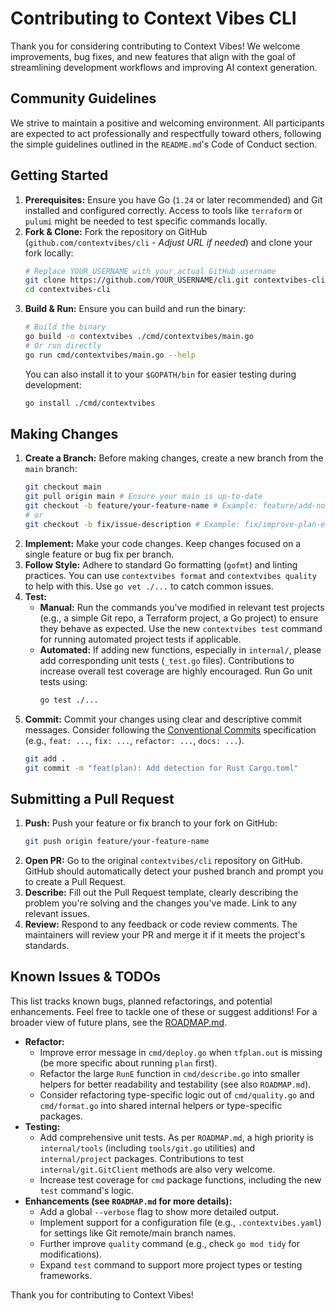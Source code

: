 # Contributing to Context Vibes CLI

Thank you for considering contributing to Context Vibes! We welcome improvements, bug fixes, and new features that align with the goal of streamlining development workflows and improving AI context generation.

## Community Guidelines

We strive to maintain a positive and welcoming environment. All participants are expected to act professionally and respectfully toward others, following the simple guidelines outlined in the `README.md`'s Code of Conduct section.

## Getting Started

1.  **Prerequisites:** Ensure you have Go (`1.24` or later recommended) and Git installed and configured correctly. Access to tools like `terraform` or `pulumi` might be needed to test specific commands locally.
2.  **Fork & Clone:** Fork the repository on GitHub (`github.com/contextvibes/cli` - *Adjust URL if needed*) and clone your fork locally:
    ```bash
    # Replace YOUR_USERNAME with your actual GitHub username
    git clone https://github.com/YOUR_USERNAME/cli.git contextvibes-cli
    cd contextvibes-cli
    ```
3.  **Build & Run:** Ensure you can build and run the binary:
    ```bash
    # Build the binary
    go build -o contextvibes ./cmd/contextvibes/main.go
    # Or run directly
    go run cmd/contextvibes/main.go --help
    ```
    You can also install it to your `$GOPATH/bin` for easier testing during development:
    ```bash
    go install ./cmd/contextvibes
    ```

## Making Changes

1.  **Create a Branch:** Before making changes, create a new branch from the `main` branch:
    ```bash
    git checkout main
    git pull origin main # Ensure your main is up-to-date
    git checkout -b feature/your-feature-name # Example: feature/add-nodejs-support
    # or
    git checkout -b fix/issue-description # Example: fix/improve-plan-error-msg
    ```
2.  **Implement:** Make your code changes. Keep changes focused on a single feature or bug fix per branch.
3.  **Follow Style:** Adhere to standard Go formatting (`gofmt`) and linting practices. You can use `contextvibes format` and `contextvibes quality` to help with this. Use `go vet ./...` to catch common issues.
4.  **Test:**
    *   **Manual:** Run the commands you've modified in relevant test projects (e.g., a simple Git repo, a Terraform project, a Go project) to ensure they behave as expected. Use the new `contextvibes test` command for running automated project tests if applicable.
    *   **Automated:** If adding new functions, especially in `internal/`, please add corresponding unit tests (`_test.go` files). Contributions to increase overall test coverage are highly encouraged. Run Go unit tests using:
        ```bash
        go test ./...
        ```
5.  **Commit:** Commit your changes using clear and descriptive commit messages. Consider following the [Conventional Commits](https://www.conventionalcommits.org/) specification (e.g., `feat: ...`, `fix: ...`, `refactor: ...`, `docs: ...`).
    ```bash
    git add .
    git commit -m "feat(plan): Add detection for Rust Cargo.toml"
    ```

## Submitting a Pull Request

1.  **Push:** Push your feature or fix branch to your fork on GitHub:
    ```bash
    git push origin feature/your-feature-name
    ```
2.  **Open PR:** Go to the original `contextvibes/cli` repository on GitHub. GitHub should automatically detect your pushed branch and prompt you to create a Pull Request.
3.  **Describe:** Fill out the Pull Request template, clearly describing the problem you're solving and the changes you've made. Link to any relevant issues.
4.  **Review:** Respond to any feedback or code review comments. The maintainers will review your PR and merge it if it meets the project's standards.

## Known Issues & TODOs

This list tracks known bugs, planned refactorings, and potential enhancements. Feel free to tackle one of these or suggest additions! For a broader view of future plans, see the [ROADMAP.md](ROADMAP.md).

*   **Refactor:**
    *   Improve error message in `cmd/deploy.go` when `tfplan.out` is missing (be more specific about running `plan` first).
    *   Refactor the large `RunE` function in `cmd/describe.go` into smaller helpers for better readability and testability (see also `ROADMAP.md`).
    *   Consider refactoring type-specific logic out of `cmd/quality.go` and `cmd/format.go` into shared internal helpers or type-specific packages.
*   **Testing:**
    *   Add comprehensive unit tests. As per `ROADMAP.md`, a high priority is `internal/tools` (including `tools/git.go` utilities) and `internal/project` packages. Contributions to test `internal/git.GitClient` methods are also very welcome.
    *   Increase test coverage for `cmd` package functions, including the new `test` command's logic.
*   **Enhancements (see `ROADMAP.md` for more details):**
    *   Add a global `--verbose` flag to show more detailed output.
    *   Implement support for a configuration file (e.g., `.contextvibes.yaml`) for settings like Git remote/main branch names.
    *   Further improve `quality` command (e.g., check `go mod tidy` for modifications).
    *   Expand `test` command to support more project types or testing frameworks.

Thank you for contributing to Context Vibes!